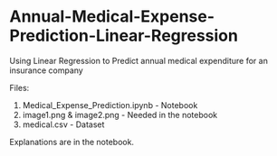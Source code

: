 # Annual-Medical-Expense-Prediction-Linear-Regression
Using Linear Regression to Predict annual medical expenditure for an insurance company

Files:
1) Medical_Expense_Prediction.ipynb         -       Notebook
2) image1.png & image2.png                  -       Needed in the notebook
3) medical.csv                              -       Dataset


Explanations are in the notebook.
